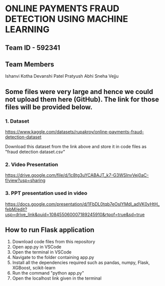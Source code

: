 # ONLINE PAYMENTS FRAUD DETECTION USING MACHINE LEARNING

## Team ID - 592341

## Team Members 
Ishanvi Kotha
Devanshi Patel
Pratyush Abhi
Sneha Vejju

## Some files were very large and hence we could not upload them here (GitHub). The link for those files will be provided below. 

### 1. Dataset
https://www.kaggle.com/datasets/rupakroy/online-payments-fraud-detection-dataset

Download this dataset from the link above and store it in code files as "fraud detection dataset.csv"

### 2. Video Presentation
https://drive.google.com/file/d/1c8tg3uYCABAJT_k7-G3WSInvVej0aC-f/view?usp=sharing

### 3. PPT presentation used in video
https://docs.google.com/presentation/d/1FbDL0tqb7eOsIYMdl_adVK0yHtH_febM/edit?usp=drive_link&ouid=108455060007189245910&rtpof=true&sd=true

## How to run Flask application 
1. Download code files from this repository
2. Open app.py in VSCode
3. Open the terminal in VSCode
4. Navigate to the folder containing app.py
5. Install all the dependencies required such as pandas, numpy, Flask, XGBoost, scikit-learn
6. Run the command "python app.py"
7. Open the localhost link given in the terminal
